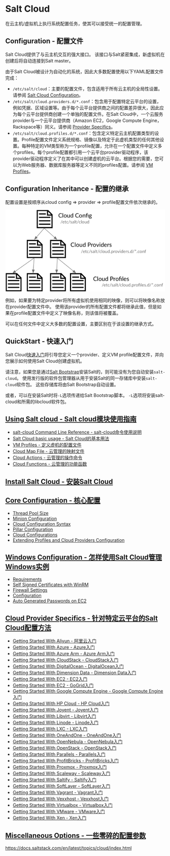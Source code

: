 # Salt Cloud

在云主机/虚拟机上执行系统配置任务，使其可以接受统一的配置管理。

## Configuration - 配置文件

Salt Cloud提供了与云主机交互的强大接口。 该接口与Salt紧密集成，新虚拟机在创建后将自动连接到Salt master。

由于Salt Cloud被设计为自动化的系统，因此大多数配置使用以下YAML配置文件完成：
 - `/etc/salt/cloud`：主要的配置文件，包含适用于所有云主机的全局性设置。请参阅 [Salt Cloud Configuration](https://github.com/watermelonbig/SaltStack-Chinese-ManualBook/blob/master/chapter15/15-3.Salt-Cloud-Core-Configuration.md)。
 - `/etc/salt/cloud.providers.d/*.conf`：包含用于配置特定云平台的设置，例如凭据、区域设置等。由于每个云平台提供商之间的配置差异很大，因此应为每个云平台提供商创建一个单独的配置文件。在Salt Cloud中，一个云服务provider与一个云平台提供商（Amazon EC2，Google Compute Engine，Rackspace等）同义。请参阅 [Provider Specifics](https://docs.saltstack.com/en/latest/topics/cloud/index.html#cloud-provider-specifics)。
 - `/etc/salt/cloud.profiles.d/*.conf`：包含定义特定云主机配置类型的设置。Profile配置文件定义系统规格、镜像以及特定于此虚机类型的任何其他设置。每种特定的VM类型称为一个profile配置，允许在一个配置文件中定义多个profiles。每个profile配置都引用一个云平台provider驱动程序，该provider驱动程序定义了在其中可以创建虚机的云平台。根据您的需要，您可以为Web服务器、数据库服务器等定义不同的profiles配置。请参阅 [VM Profiles](#Cloud-Provider-Specifics)。

## Configuration Inheritance - 配置的继承

配置设置是按顺序从cloud config => provider => profile配置文件依次继承的。

![cloud-settings-inheritance](./images/cloud-settings-inheritance.png)

例如，如果要为特定provider将所有虚拟机使用相同的映像，则可以将映像名称放在provider配置文件中。 使用该provider的所有配置文件都将继承此值，但是如果在profile配置文件中定义了映像名称，则该值将被覆盖。

可以在任何文件中定义大多数的配置设置，主要区别在于该设置的继承方式。

## QuickStart - 快速入门

Salt Cloud[快速入门](https://github.com/watermelonbig/SaltStack-Chinese-ManualBook/blob/master/chapter15/15-1.Salt-Cloud-QuickStart.md)将引导您定义一个provider、定义VM profile配置文件，并向您展示如何使用Salt Cloud创建虚拟机。

请注意，如果您是通过[Salt Bootstrap](https://github.com/watermelonbig/SaltStack-Chinese-ManualBook/blob/master/chapter03/03-3.Additional-Installation-Guides-补充安装说明.md)安装Salt的，则可能没有为您自动安装`salt-cloud`。 使用发行版的软件包管理器从用于安装Salt的同一存储库中安装`salt-cloud`软件包。 这些存储库将由Salt Bootstrap自动设置。

或者，可以在安装Salt时将`-L`选项传递给Salt Bootstrap脚本。 `-L`选项将安装salt-cloud和所需的libcloud软件包。

## [Using Salt cloud - Salt cloud模块使用指南](https://github.com/watermelonbig/SaltStack-Chinese-ManualBook/blob/master/chapter15/15-2.Using-Salt-Cloud.md)
 - [salt-cloud Command Line Reference - salt-cloud命令使用说明](https://github.com/watermelonbig/SaltStack-Chinese-ManualBook/blob/master/chapter15/15-2.Using-Salt-Cloud.md#salt-cloud-Command-Line-Reference---salt-cloud命令使用说明)
 - [Salt Cloud basic usage - Salt Cloud的基本用法](https://github.com/watermelonbig/SaltStack-Chinese-ManualBook/blob/master/chapter15/15-2.Using-Salt-Cloud.md#Salt-Cloud-basic-usage---Salt-Cloud的基本用法)
 - [VM Profiles - 定义虚机的配置文件](https://github.com/watermelonbig/SaltStack-Chinese-ManualBook/blob/master/chapter15/15-2.Using-Salt-Cloud.md#VM-Profiles---定义虚机的配置文件)
 - [Cloud Map File - 云管理的映射文件](https://github.com/watermelonbig/SaltStack-Chinese-ManualBook/blob/master/chapter15/15-2.Using-Salt-Cloud.md#Cloud-Map-File---云管理的映射文件)
 - [Cloud Actions - 云管理的操作命令](https://github.com/watermelonbig/SaltStack-Chinese-ManualBook/blob/master/chapter15/15-2.Using-Salt-Cloud.md#Cloud-Actions---云管理的操作命令)
 - [Cloud Functions - 云管理的功能函数](https://github.com/watermelonbig/SaltStack-Chinese-ManualBook/blob/master/chapter15/15-2.Using-Salt-Cloud.md#Cloud-Functions---云管理的功能函数)

## [Install Salt Cloud - 安装Salt Cloud](https://github.com/watermelonbig/SaltStack-Chinese-ManualBook/blob/master/chapter15/15-3.Salt-Cloud-Core-Configuration.md#Install-Salt-Cloud---安装Salt-Cloud)
## [Core Configuration - 核心配置](https://github.com/watermelonbig/SaltStack-Chinese-ManualBook/blob/master/chapter15/15-3.Salt-Cloud-Core-Configuration.md#Core-Configuration---核心配置)
 - [Thread Pool Size](https://github.com/watermelonbig/SaltStack-Chinese-ManualBook/blob/master/chapter15/15-3.Salt-Cloud-Core-Configuration.md#Thread-Pool-Size)
 - [Minion Configuration](https://github.com/watermelonbig/SaltStack-Chinese-ManualBook/blob/master/chapter15/15-3.Salt-Cloud-Core-Configuration.md#Minion-Configuration)
 - [Cloud Configuration Syntax](https://github.com/watermelonbig/SaltStack-Chinese-ManualBook/blob/master/chapter15/15-3.Salt-Cloud-Core-Configuration.md#Cloud-Configuration-Syntax)
 - [Pillar Configuration](https://github.com/watermelonbig/SaltStack-Chinese-ManualBook/blob/master/chapter15/15-3.Salt-Cloud-Core-Configuration.md#Pillar-Configuration)
 - [Cloud Configurations](https://github.com/watermelonbig/SaltStack-Chinese-ManualBook/blob/master/chapter15/15-3.Salt-Cloud-Core-Configuration.md#Cloud-Configurations)
 - [Extending Profiles and Cloud Providers Configuration](https://github.com/watermelonbig/SaltStack-Chinese-ManualBook/blob/master/chapter15/15-3.Salt-Cloud-Core-Configuration.md#Extending-Profiles-and-Cloud-Providers-Configuration)

## [Windows Configuration - 怎样使用Salt Cloud管理Windows实例](https://github.com/watermelonbig/SaltStack-Chinese-ManualBook/blob/master/chapter15/15-4.Salt-Cloud-Windows-Configuration.md)
 - [Requirements](https://github.com/watermelonbig/SaltStack-Chinese-ManualBook/blob/master/chapter15/15-4.Salt-Cloud-Windows-Configuration.md#Requirements)
 - [Self Signed Certificates with WinRM](https://github.com/watermelonbig/SaltStack-Chinese-ManualBook/blob/master/chapter15/15-4.Salt-Cloud-Windows-Configuration.md#Self-Signed-Certificates-with-WinRM)
 - [Firewall Settings](https://github.com/watermelonbig/SaltStack-Chinese-ManualBook/blob/master/chapter15/15-4.Salt-Cloud-Windows-Configuration.md#Firewall-Settings)
 - [Configuration](https://github.com/watermelonbig/SaltStack-Chinese-ManualBook/blob/master/chapter15/15-4.Salt-Cloud-Windows-Configuration.md#Configuration)
 - [Auto Generated Passwords on EC2](https://github.com/watermelonbig/SaltStack-Chinese-ManualBook/blob/master/chapter15/15-4.Salt-Cloud-Windows-Configuration.md#Auto-Generated-Passwords-on-EC2)

## [Cloud Provider Specifics - 针对特定云平台的Salt Cloud配置方法](https://github.com/watermelonbig/SaltStack-Chinese-ManualBook/blob/master/15.Salt-Cloud.md#Cloud-Provider-Specifics---针对特定云平台的Salt-Cloud配置方法)
 - [Getting Started With Aliyun - 阿里云入门](https://github.com/watermelonbig/SaltStack-Chinese-ManualBook/blob/master/chapter15/15-5.Salt-Cloud-Getting-Started-With-Aliyun.md)
 - [Getting Started With Azure - Azure入门](https://github.com/watermelonbig/SaltStack-Chinese-ManualBook/blob/master/chapter15/15-6.Salt-Cloud-Getting-Started-With-Azure.md)
 - [Getting Started With Azure Arm - Azure Arm入门](https://github.com/watermelonbig/SaltStack-Chinese-ManualBook/blob/master/chapter15/15-7.Salt-Cloud-Getting-Started-With-Azure-Arm.md)
 - [Getting Started With CloudStack - CloudStack入门](https://github.com/watermelonbig/SaltStack-Chinese-ManualBook/blob/master/chapter15/15-8.Salt-Cloud-Getting-Started-With-CloudStack.md)
 - [Getting Started With DigitalOcean - DigitalOcean入门](https://github.com/watermelonbig/SaltStack-Chinese-ManualBook/blob/master/chapter15/15-9.Salt-Cloud-Getting-Started-With-DigitalOcean.md)
 - [Getting Started With Dimension Data - Dimension Data入门](https://github.com/watermelonbig/SaltStack-Chinese-ManualBook/blob/master/chapter15/15-10.Salt-Cloud-Getting-Started-With-Dimension-Data.md)
 - [Getting Started With EC2 - EC2入门](https://github.com/watermelonbig/SaltStack-Chinese-ManualBook/blob/master/chapter15/15-11.Salt-Cloud-Getting-Started-With-EC2.md)
 - [Getting Started With EC2 - GoGrid入门](https://github.com/watermelonbig/SaltStack-Chinese-ManualBook/blob/master/chapter15/15-12.Salt-Cloud-Getting-Started-With-GoGrid.md)
 - [Getting Started With Google Compute Engine - Google Compute Engine入门](https://github.com/watermelonbig/SaltStack-Chinese-ManualBook/blob/master/chapter15/15-13.Salt-Cloud-Getting-Started-With-Google-Compute-Engine.md)
 - [Getting Started With HP Cloud - HP Cloud入门](https://github.com/watermelonbig/SaltStack-Chinese-ManualBook/blob/master/chapter15/15-14.Salt-Cloud-Getting-Started-With-HP-Cloud.md)
 - [Getting Started With Joyent - Joyent入门](https://github.com/watermelonbig/SaltStack-Chinese-ManualBook/blob/master/chapter15/15-15.Salt-Cloud-Getting-Started-With-Joyent.md)
 - [Getting Started With Libvirt - Libvirt入门](https://github.com/watermelonbig/SaltStack-Chinese-ManualBook/blob/master/chapter15/15-16.Salt-Cloud-Getting-Started-With-Libvirt.md)
 - [Getting Started With Linode - Linode入门](https://github.com/watermelonbig/SaltStack-Chinese-ManualBook/blob/master/chapter15/15-17.Salt-Cloud-Getting-Started-With-Linode.md)
 - [Getting Started With LXC - LXC入门](https://github.com/watermelonbig/SaltStack-Chinese-ManualBook/blob/master/chapter15/15-18.Salt-Cloud-Getting-Started-With-LXC.md)
 - [Getting Started With OneAndOne - OneAndOne入门](https://github.com/watermelonbig/SaltStack-Chinese-ManualBook/blob/master/chapter15/15-19.Salt-Cloud-Getting-Started-With-OneAndOne.md)
 - [Getting Started With OpenNebula - OpenNebula入门](https://github.com/watermelonbig/SaltStack-Chinese-ManualBook/blob/master/chapter15/15-20.Salt-Cloud-Getting-Started-With-OpenNebula.md)
 - [Getting Started With OpenStack - OpenStack入门](https://github.com/watermelonbig/SaltStack-Chinese-ManualBook/blob/master/chapter15/15-21.Salt-Cloud-Getting-Started-With-OpenStack.md)
 - [Getting Started With Parallels - Parallels入门](https://github.com/watermelonbig/SaltStack-Chinese-ManualBook/blob/master/chapter15/15-22.Salt-Cloud-Getting-Started-With-Parallels.md)
 - [Getting Started With ProfitBricks - ProfitBricks入门](https://github.com/watermelonbig/SaltStack-Chinese-ManualBook/blob/master/chapter15/15-23.Salt-Cloud-Getting-Started-With-ProfitBricks.md)
 - [Getting Started With Proxmox - Proxmox入门](https://github.com/watermelonbig/SaltStack-Chinese-ManualBook/blob/master/chapter15/15-24.Salt-Cloud-Getting-Started-With-Proxmox.md)
 - [Getting Started With Scaleway - Scaleway入门](https://github.com/watermelonbig/SaltStack-Chinese-ManualBook/blob/master/chapter15/15-25.Salt-Cloud-Getting-Started-With-Scaleway.md)
 - [Getting Started With Saltify - Saltify入门](https://github.com/watermelonbig/SaltStack-Chinese-ManualBook/blob/master/chapter15/15-26.Salt-Cloud-Getting-Started-With-Saltify.md)
 - [Getting Started With SoftLayer - SoftLayer入门](https://github.com/watermelonbig/SaltStack-Chinese-ManualBook/blob/master/chapter15/15-27.Salt-Cloud-Getting-Started-With-SoftLayer.md)
 - [Getting Started With Vagrant - Vagrant入门](https://github.com/watermelonbig/SaltStack-Chinese-ManualBook/blob/master/chapter15/15-28.Salt-Cloud-Getting-Started-With-Vagrant.md)
 - [Getting Started With Vexxhost - Vexxhost入门](https://github.com/watermelonbig/SaltStack-Chinese-ManualBook/blob/master/chapter15/15-29.Salt-Cloud-Getting-Started-With-Vexxhost.md)
 - [Getting Started With Virtualbox - Virtualbox入门](https://github.com/watermelonbig/SaltStack-Chinese-ManualBook/blob/master/chapter15/15-30.Salt-Cloud-Getting-Started-With-Virtualbox.md)
 - [Getting Started With VMware - VMware入门](https://github.com/watermelonbig/SaltStack-Chinese-ManualBook/blob/master/chapter15/15-31.Salt-Cloud-Getting-Started-With-VMware.md)
 - [Getting Started With Xen - Xen入门](https://github.com/watermelonbig/SaltStack-Chinese-ManualBook/blob/master/chapter15/15-32.Salt-Cloud-Getting-Started-With-Xen.md)

## [Miscellaneous Options - 一些零碎的配置参数](https://github.com/watermelonbig/SaltStack-Chinese-ManualBook/blob/master/15.Salt-Cloud.md#Miscellaneous-Options--一些零碎的配置参数)





https://docs.saltstack.com/en/latest/topics/cloud/index.html
